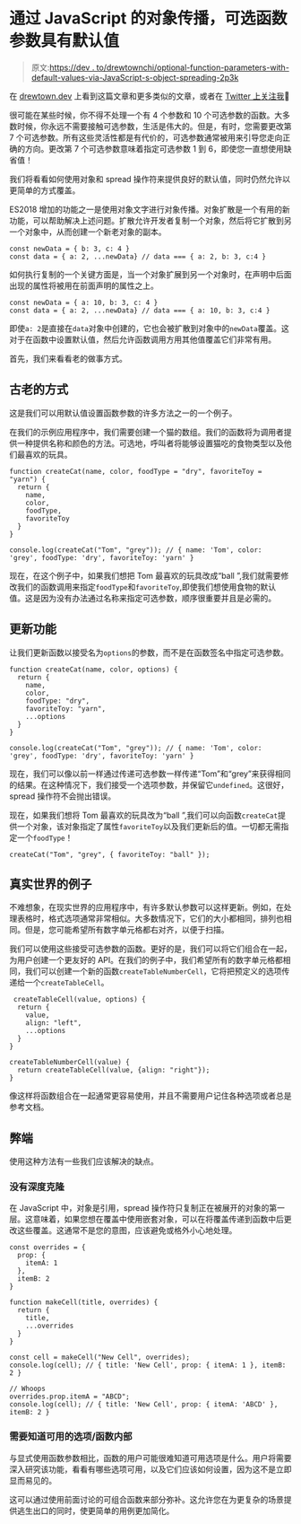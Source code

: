 # 通过 JavaScript 的对象传播，可选函数参数具有默认值

> 原文:[https://dev . to/drewtownchi/optional-function-parameters-with-default-values-via-JavaScript-s-object-spreading-2p3k](https://dev.to/drewtownchi/optional-function-parameters-with-default-values-via-javascript-s-object-spreading-2p3k)

在 [drewtown.dev](https://www.drewtown.dev) 上看到这篇文章和更多类似的文章，或者在 [Twitter 上关注我](https://twitter.com/drewtown_chi)🐤

很可能在某些时候，你不得不处理一个有 4 个参数和 10 个可选参数的函数。大多数时候，你永远不需要接触可选参数，生活是伟大的。但是，有时，您需要更改第 7 个可选参数。所有这些灵活性都是有代价的，可选参数通常被用来引导您走向正确的方向。更改第 7 个可选参数意味着指定可选参数 1 到 6，即使您一直想使用缺省值！

我们将看看如何使用对象和 spread 操作符来提供良好的默认值，同时仍然允许以更简单的方式覆盖。

ES2018 增加的功能之一是使用对象文字进行对象传播。对象扩散是一个有用的新功能，可以帮助解决上述问题。扩散允许开发者复制一个对象，然后将它扩散到另一个对象中，从而创建一个新老对象的副本。

```
const newData = { b: 3, c: 4 }
const data = { a: 2, ...newData} // data === { a: 2, b: 3, c:4 } 
```

如何执行复制的一个关键方面是，当一个对象扩展到另一个对象时，在声明中后面出现的属性将被用在前面声明的属性之上。

```
const newData = { a: 10, b: 3, c: 4 }
const data = { a: 2, ...newData} // data === { a: 10, b: 3, c:4 } 
```

即使`a: 2`是直接在`data`对象中创建的，它也会被扩散到对象中的`newData`覆盖。这对于在函数中设置默认值，然后允许函数调用方用其他值覆盖它们非常有用。

首先，我们来看看老的做事方式。

## [](#the-old-way)古老的方式

这是我们可以用默认值设置函数参数的许多方法之一的一个例子。

在我们的示例应用程序中，我们需要创建一个猫的数组。我们的函数将为调用者提供一种提供名称和颜色的方法。可选地，呼叫者将能够设置猫吃的食物类型以及他们最喜欢的玩具。

```
function createCat(name, color, foodType = "dry", favoriteToy = "yarn") {
  return {
    name,
    color,
    foodType,
    favoriteToy
  }
} 

console.log(createCat("Tom", "grey")); // { name: 'Tom', color: 'grey', foodType: 'dry', favoriteToy: 'yarn' } 
```

现在，在这个例子中，如果我们想把 Tom 最喜欢的玩具改成“ball ”,我们就需要修改我们的函数调用来指定`foodType`和`favoriteToy`,即使我们想使用食物的默认值。这是因为没有办法通过名称来指定可选参数，顺序很重要并且是必需的。

## [](#updating-the-function)更新功能

让我们更新函数以接受名为`options`的参数，而不是在函数签名中指定可选参数。

```
function createCat(name, color, options) {
  return {
    name,
    color,
    foodType: "dry",
    favoriteToy: "yarn",
    ...options
  }
} 

console.log(createCat("Tom", "grey")); // { name: 'Tom', color: 'grey', foodType: 'dry', favoriteToy: 'yarn' } 
```

现在，我们可以像以前一样通过传递可选参数一样传递“Tom”和“grey”来获得相同的结果。在这种情况下，我们接受一个选项参数，并保留它`undefined`。这很好，spread 操作符不会抛出错误。

现在，如果我们想将 Tom 最喜欢的玩具改为“ball ”,我们可以向函数`createCat`提供一个对象，该对象指定了属性`favoriteToy`以及我们更新后的值。一切都无需指定一个`foodType`！

```
createCat("Tom", "grey", { favoriteToy: "ball" }); 
```

## [](#realworld-example)真实世界的例子

不难想象，在现实世界的应用程序中，有许多默认参数可以这样更新。例如，在处理表格时，格式选项通常非常相似。大多数情况下，它们的大小都相同，排列也相同。但是，您可能希望所有数字单元格都右对齐，以便于扫描。

我们可以使用这些接受可选参数的函数。更好的是，我们可以将它们组合在一起，为用户创建一个更友好的 API。在我们的例子中，我们希望所有的数字单元格都相同，我们可以创建一个新的函数`createTableNumberCell`，它将把预定义的选项传递给一个`createTableCell`。

```
 createTableCell(value, options) {
  return {
    value,
    align: "left",
    ...options
  }
}

createTableNumberCell(value) {
  return createTableCell(value, {align: "right"});
} 
```

像这样将函数组合在一起通常更容易使用，并且不需要用户记住各种选项或者总是参考文档。

## [](#drawbacks)弊端

使用这种方法有一些我们应该解决的缺点。

### [](#no-deep-cloning)没有深度克隆

在 JavaScript 中，对象是引用，spread 操作符只复制正在被展开的对象的第一层。这意味着，如果您想在覆盖中使用嵌套对象，可以在将覆盖传递到函数中后更改这些覆盖。这通常不是您的意图，应该避免或格外小心地处理。

```
const overrides = {
  prop: {
    itemA: 1
  },
  itemB: 2
}

function makeCell(title, overrides) {
  return {
    title,
    ...overrides
  }
}

const cell = makeCell("New Cell", overrides);
console.log(cell); // { title: 'New Cell', prop: { itemA: 1 }, itemB: 2 }

// Whoops
overrides.prop.itemA = "ABCD";
console.log(cell); // { title: 'New Cell', prop: { itemA: 'ABCD' }, itemB: 2 } 
```

### [](#need-to-know-the-available-optionsinternals-of-the-function)需要知道可用的选项/函数内部

与显式使用函数参数相比，函数的用户可能很难知道可用选项是什么。用户将需要深入研究该功能，看看有哪些选项可用，以及它们应该如何设置，因为这不是立即显而易见的。

这可以通过使用前面讨论的可组合函数来部分弥补。这允许您在为更复杂的场景提供逃生出口的同时，使更简单的用例更加简化。